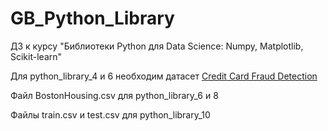 # GB_Python_Library
ДЗ к курсу "Библиотеки Python для Data Science: Numpy, Matplotlib, Scikit-learn"

Для python_library_4 и 6 необходим датасет [Credit Card Fraud Detection](https://www.kaggle.com/mlg-ulb/creditcardfraud)

Файл BostonHousing.csv для python_library_6 и 8

Файлы train.csv и test.csv для python_library_10
